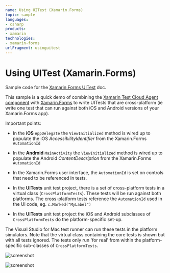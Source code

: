 ```yaml
---
name: Using UITest (Xamarin.Forms)
topic: sample
languages:
- csharp
products:
- xamarin
technologies:
- xamarin-forms
urlFragment: usinguitest
---
```

Using UITest (Xamarin.Forms)
=============

Sample code for the [Xamarin.Forms UITest](http://developer.xamarin.com/guides/cross-platform/xamarin-forms/uitest-and-test-cloud/) doc.

This sample is a quick demo of combining the [Xamarin Test Cloud Agent component](http://components.xamarin.com/view/calabash) with [Xamarin.Forms](http://xamarin.com/forms) to write UITests that are cross-platform (ie write one test that can run against both iOS and Android versions of your Xamarin.Forms app).

Important points:

* In the **iOS** `AppDelegate` the `ViewInitialized` method is wired up to populate the iOS *AccessibilityIdentifier* from the Xamarin.Forms `AutomationId`

* In the **Android** `MainActivity` the `ViewInitialized` method is wired up to populate the Android *ContentDescription* from the Xamarin.Forms `AutomationId`

* In the Xamarin.Forms user interface, the `AutomationId` is set on controls that need to be referenced in tests.

* In the **UITests** unit test project, there is a set of cross-platform tests in a virtual class (`CrossPlatformTests`). These tests will be run against both platforms. The cross-platform tests reference the `AutomationId` used in the UI code, eg. `c.Marked("MyLabel")`

* In the **UITests** unit test project the iOS and Android subclasses of `CrossPlatformTests` do the platform-specific set-up.

The Visual Studio for Mac test runner can run these tests in the platform simulators. Note that the virtual class containing the core tests is shown but with all tests ignored. The tests only run 'for real' from within the platform-specific sub-classes of `CrossPlatformTests`. 

![screenshot](https://raw.githubusercontent.com/conceptdev/xamarin-forms-samples/master/UITestDemo/Screenshots/Tests.png "Test hierarchy")

![screenshot](https://raw.githubusercontent.com/conceptdev/xamarin-forms-samples/master/UITestDemo/Screenshots/Results.png "Results (ignore the ignored tests)")

